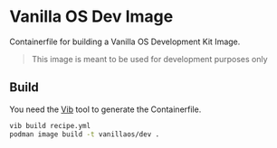 # Vanilla OS Dev Image

Containerfile for building a Vanilla OS Development Kit Image.

> This image is meant to be used for development purposes only

## Build

You need the [Vib](https://github.com/vanilla-os/Vib) tool to generate the Containerfile.

```bash
vib build recipe.yml
podman image build -t vanillaos/dev .
```
